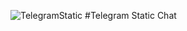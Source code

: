 ![TelegramStatic](https://repository-images.githubusercontent.com/451166195/4087b6cc-33ab-4a94-b146-9c55037e5649 'TelegramStatic')
#Telegram Static Chat
